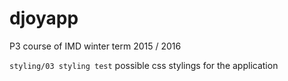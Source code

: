 # djoyapp
P3 course of IMD winter term 2015 / 2016

`` styling/03 styling test
`` possible css stylings for the application
